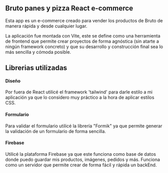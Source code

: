 ## Bruto panes y pizza React e-commerce


Esta app es un e-commerce creado para vender los productos de Bruto de manera rápida y desde cualquier lugar.

La aplicación fue montada con Vite, este se define como una herramienta de frontend que permite crear proyectos de forma agnóstica (sin atarte a ningún framework concreto) y que su desarrollo y construcción final sea lo más sencilla y cómoda posible.

## Librerias utilizadas

#### Diseño
Por fuera de React utilicé el framework 'tailwind' para darle estilo a mi aplicación ya que lo considero muy práctico a la hora de aplicar estilos CSS.

#### Formulario
Para validar el formulario utilicé la librería "Formik" ya que permite generar la validación de un formulario de forma sencilla.

#### Firebase
Utilicé la plataforma Firebase ya que este funciona como base de datos donde puedo guardar mis productos, imágenes, pedidos y más. Funciona como un servidor que permite crear de forma fácil y rápida un backEnd.


